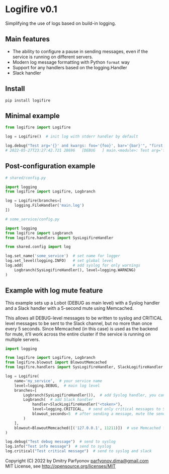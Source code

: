 # Logifire v0.1

Simplifying the use of logs based on build-in logging.

## Main features

* The ability to configure a pause in sending messages, even if the service is running on different servers.
* Modern log message formatting with Python `format` way
* Support for any handlers based on the logging.Handler
* Slack handler

## Install

    pip install logifire

## Minimal example

```python
from logifire import Logifire

log = Logifire()  # init log with stderr handler by default

log.debug("Test arg='{}' and kwargs: foo='{foo}', bar='{bar}'", "first arg", foo="fval", bar="bval")
# 2022-05-27T23:27:42.721 28696   [DEBUG   ] main.<module>: Test arg='first arg' and kwargs: foo='fval', bar='bval'
```

## Post-configuration example

```python
# shared/config.py

import logging
from logifire import Logifire, Logbranch

log = Logifire(branches=[
    logging.FileHandler('main.log')
])
```
```python
# some_service/config.py

import logging
from logifire import Logbranch
from logifire.handlers import SysLogifireHandler

from shared.config import log

log.set_name('some_service')  # set name for logger
log.set_level(logging.INFO)   # set global level
log.add(                      # add syslog for only warnings
    Logbranch(SysLogifireHandler(), level=logging.WARNING)
)
```

## Example with log mute feature

This example sets up a Lobot (DEBUG as main level) with a Syslog handler and a Slack handler with a 5-second mute using Memcached.

This allows all DEBUG-level messages to be written to syslog and CRITICAL level messages to be sent to the Slack channel, but no more than once every 5 seconds.
Since Memcached (in this case) is used as the backend for mute, it'll work across the entire cluster if the service is running on multiple servers.

```python
import logging

from logifire import Logifire, Logbranch
from logifire.blowout import BlowoutMemcached
from logifire.handlers import SysLogifireHandler, SlackLogifireHandler

log = Logifire(
    name='my_service',  # your service name
    level=logging.DEBUG,  # main log level
    branches=[
        Logbranch(SysLogifireHandler()),  # add Syslog handler, you can use any logging.Handler
        Logbranch(  # add Slack handler
            handler=SlackLogifireHandler("<token>"),
            level=logging.CRITICAL,  # send only critical messages to Slack
            blowout_seconds=5  # after sending a message, mute the sending for 5 seconds
        )
    ],
    blowout=BlowoutMemcached([('127.0.0.1', 11211)])  # use Memcached for the mute feature (pymemcache lib required)
)

log.debug("Test debug message")  # send to syslog
log.info("Test info message")  # send to syslog
log.critical("Test critical message")  # send to syslog and slack
```

Copyright (C) 2022 by Dmitry Parfyonov <parfyonov.dima@gmail.com>  
MIT License, see http://opensource.org/licenses/MIT
